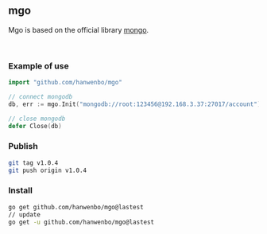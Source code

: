 ## mgo

Mgo is based on the official library [mongo](https://github.com/mongodb/mongo-go-driver).

<br>

### Example of use

```go
import "github.com/hanwenbo/mgo"

// connect mongodb
db, err := mgo.Init("mongodb://root:123456@192.168.3.37:27017/account")

// close mongodb
defer Close(db)
```


### Publish

```bash
git tag v1.0.4
git push origin v1.0.4
```

### Install
```bash
go get github.com/hanwenbo/mgo@lastest
// update
go get -u github.com/hanwenbo/mgo@lastest
```